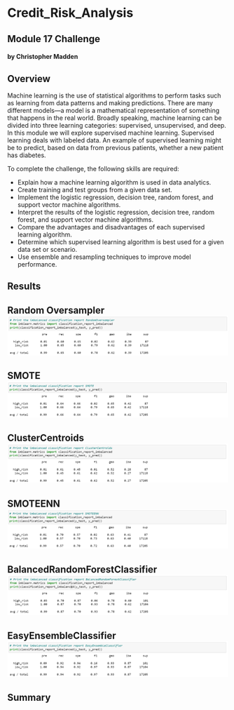 # Credit_Risk_Analysis

## Module 17 Challenge

#### by Christopher Madden

## Overview

Machine learning is the use of statistical algorithms to perform tasks such as learning from data patterns and making predictions. There are many different models—a model is a mathematical representation of something that happens in the real world. Broadly speaking, machine learning can be divided into three learning categories: supervised, unsupervised, and deep. In this module we will explore supervised machine learning. Supervised learning deals with labeled data. An example of supervised learning might be to predict, based on data from previous patients, whether a new patient has diabetes.

To complete the challenge, the following skills are required:
- Explain how a machine learning algorithm is used in data analytics.
- Create training and test groups from a given data set.
- Implement the logistic regression, decision tree, random forest, and support vector machine algorithms.
- Interpret the results of the logistic regression, decision tree, random forest, and support vector machine algorithms.
- Compare the advantages and disadvantages of each supervised learning algorithm.
- Determine which supervised learning algorithm is best used for a given data set or scenario.
- Use ensemble and resampling techniques to improve model performance.


## Results

**Random Oversampler**
![Img1](https://github.com/maddenc33/Credit_Risk_Analysis/blob/main/Images/Img1.png?raw=true)
---
**SMOTE**
![Img2](https://github.com/maddenc33/Credit_Risk_Analysis/blob/main/Images/Img2.png?raw=true)
---
**ClusterCentroids**
![Img3](https://github.com/maddenc33/Credit_Risk_Analysis/blob/main/Images/Img3.png?raw=true)
---
**SMOTEENN**
![Img4](https://github.com/maddenc33/Credit_Risk_Analysis/blob/main/Images/Img4.png?raw=true)
---
**BalancedRandomForestClassifier**
![Img5](https://github.com/maddenc33/Credit_Risk_Analysis/blob/main/Images/Img5.png?raw=true)
---
**EasyEnsembleClassifier**
![Img6](https://github.com/maddenc33/Credit_Risk_Analysis/blob/main/Images/Img6.png?raw=true)
---

## Summary
